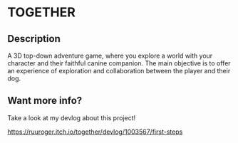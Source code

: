 # TOGETHER

## Description

A 3D top-down adventure game, where you explore a world with your character and their faithful canine companion. The main objective is to offer an experience of exploration and collaboration between the player and their dog.

## Want more info?
Take a look at my devlog about this project!

https://ruuroger.itch.io/together/devlog/1003567/first-steps
